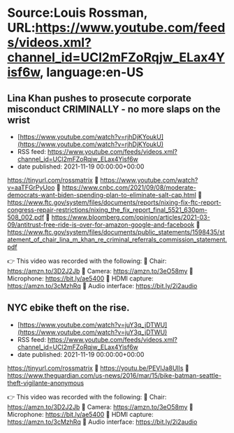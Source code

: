 # Source:Louis Rossman, URL:https://www.youtube.com/feeds/videos.xml?channel_id=UCl2mFZoRqjw_ELax4Yisf6w, language:en-US

## Lina Khan pushes to prosecute corporate misconduct CRIMINALLY - no more slaps on the wrist
 - [https://www.youtube.com/watch?v=rjhDjKYoukU](https://www.youtube.com/watch?v=rjhDjKYoukU)
 - RSS feed: https://www.youtube.com/feeds/videos.xml?channel_id=UCl2mFZoRqjw_ELax4Yisf6w
 - date published: 2021-11-19 00:00:00+00:00

https://tinyurl.com/rossmatrix
🔵 https://www.youtube.com/watch?v=aaTFGrPyUoo
🔵 https://www.cnbc.com/2021/09/08/moderate-democrats-want-biden-spending-plan-to-eliminate-salt-cap.html
🔵 https://www.ftc.gov/system/files/documents/reports/nixing-fix-ftc-report-congress-repair-restrictions/nixing_the_fix_report_final_5521_630pm-508_002.pdf
🔵 https://www.bloomberg.com/opinion/articles/2021-03-09/antitrust-free-ride-is-over-for-amazon-google-and-facebook
🔵 https://www.ftc.gov/system/files/documents/public_statements/1598435/statement_of_chair_lina_m_khan_re_criminal_referrals_commission_statement.pdf

👉 This video was recorded with the following:
🔵 Chair: https://amzn.to/3D2J2Jb
🔵 Camera: https://amzn.to/3eO58my
🔵 Microphone: https://bit.ly/ae5400
🔵 HDMI capture: https://amzn.to/3cMzhRq
🔵 Audio interface: https://bit.ly/2i2audio

## NYC ebike theft on the rise.
 - [https://www.youtube.com/watch?v=juY3q_jDTWU](https://www.youtube.com/watch?v=juY3q_jDTWU)
 - RSS feed: https://www.youtube.com/feeds/videos.xml?channel_id=UCl2mFZoRqjw_ELax4Yisf6w
 - date published: 2021-11-19 00:00:00+00:00

https://tinyurl.com/rossmatrix
🔵 https://youtu.be/PEVlJa8UIls
🔵 https://www.theguardian.com/us-news/2016/mar/15/bike-batman-seattle-theft-vigilante-anonymous

👉 This video was recorded with the following:
🔵 Chair: https://amzn.to/3D2J2Jb
🔵 Camera: https://amzn.to/3eO58my
🔵 Microphone: https://bit.ly/ae5400
🔵 HDMI capture: https://amzn.to/3cMzhRq
🔵 Audio interface: https://bit.ly/2i2audio

